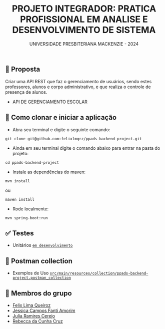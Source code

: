 <h1 align=center> PROJETO INTEGRADOR: PRATICA PROFISSIONAL EM ANALISE E DESENVOLVIMENTO DE SISTEMA </h1>
<p align=center> UNIVERSIDADE PRESBITERIANA MACKENZIE - 2024</p>
<br>

## 📝 Proposta
Criar uma API REST que faz o gerenciamento de usuários, sendo estes professores, alunos e corpo administrativo, e que realiza o controle de presença de alunos.

* API DE GERENCIAMENTO ESCOLAR

## 🚀 Como clonar e iniciar a aplicação

- Abra seu terminal e digite o seguinte comando:

```
git clone git@github.com:felixlmqrz/ppads-backend-project.git
```

- Ainda em seu terminal digite o comando abaixo para entrar na pasta do projeto:

```
cd ppads-backend-project
```

- Instale as dependências do maven:

```
mvn install
```

ou
<br>

```
maven install
```

- Rode localmente:

```
mvn spring-boot:run
```

## ✅ Testes
* Unitários [`em desenvolvimento`](src/test/java/com/ppads/backendproject)

## 🚩 Postman collection
* Exemplos de Uso [`src/main/resources/collection/ppads-backend-project.postman_collection`](src/main/resources/collection/ppads-backend-project.postman_collection.json)

## 👥 Membros do grupo

- <a href="https://github.com/felixlmqrz">Felix Lima Queiroz</a>
- <a href="https://github.com/jessicaamorim19">Jessica Campos Fanti Amorim</a>
- <a href="https://github.com/juliacerejo">Julia Ramires Cerejo</a>
- <a href="https://github.com/acceberc">Rebecca da Cunha Cruz</a>
